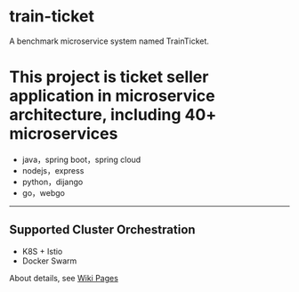 # train-ticket
A benchmark microservice system named TrainTicket.


This project is ticket seller application in microservice architecture, including 40+ microservices
=========================

- java，spring boot，spring cloud
- nodejs，express
- python，dijango
- go，webgo

---
## Supported Cluster Orchestration
- K8S + Istio
- Docker Swarm

About details, see [Wiki Pages](https://github.com/FudanSELab/train-ticket/wiki)
